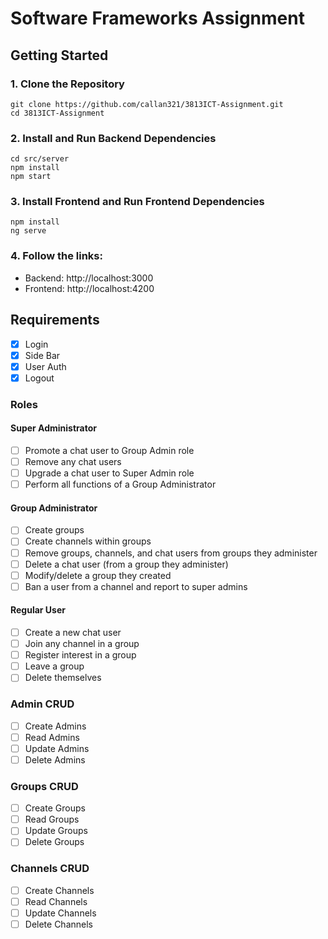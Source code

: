 # Software Frameworks Assignment

## Getting Started

### 1. Clone the Repository
```
git clone https://github.com/callan321/3813ICT-Assignment.git
cd 3813ICT-Assignment
```

### 2. Install and Run Backend Dependencies
``` 
cd src/server
npm install
npm start
```

### 3. Install Frontend and Run Frontend Dependencies
``` 
npm install
ng serve
```

### 4. Follow the links:
- Backend: http://localhost:3000
- Frontend: http://localhost:4200


## Requirements
- [x] Login
- [x] Side Bar
- [x] User Auth
- [x] Logout

### Roles 

#### Super Administrator

- [ ] Promote a chat user to Group Admin role
- [ ] Remove any chat users
- [ ] Upgrade a chat user to Super Admin role
- [ ] Perform all functions of a Group Administrator

#### Group Administrator

- [ ] Create groups
- [ ] Create channels within groups
- [ ] Remove groups, channels, and chat users from groups they administer
- [ ] Delete a chat user (from a group they administer)
- [ ] Modify/delete a group they created
- [ ] Ban a user from a channel and report to super admins

#### Regular User

- [ ] Create a new chat user
- [ ] Join any channel in a group
- [ ] Register interest in a group
- [ ] Leave a group
- [ ] Delete themselves

### Admin CRUD
- [ ] Create Admins
- [ ] Read Admins
- [ ] Update Admins
- [ ] Delete Admins

### Groups CRUD
- [ ] Create Groups
- [ ] Read Groups
- [ ] Update Groups
- [ ] Delete Groups

### Channels CRUD
- [ ] Create Channels
- [ ] Read Channels
- [ ] Update Channels
- [ ] Delete Channels
